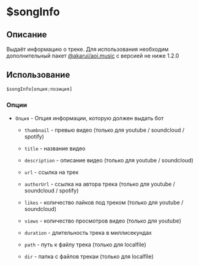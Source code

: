 # $songInfo

## Описание
Выдаёт информацию о треке. Для использования необходим дополнительный пакет [@akarui/aoi.music](https://npmjs.org/@akarui/aoi.music) с версией не ниже 1.2.0

## Использование
```js
$songInfo[опция;позиция]
```

### Опции
  - `Опция` - Опция информации, которую должен выдать бот

      - `thumbnail` - превью видео (только для youtube / soundcloud / spotify)
            
      - `title` - название видео
       
      - `description` - описание видео (только для youtube / soundcloud)
      
      - `url` - ссылка на трек
      
      - `authorUrl` - ссылка на автора трека (только для youtube / soundcloud / spotify)
      
      - `likes` - количество лайков под треком (только для youtube / soundcloud)
      
      - `views` - количество просмотров видео (только для youtube)
      
      - `duration` - длительность трека в миллисекундах
      
      - `path` - путь к файлу трека (только для localfile)
      
      - `dir` - папка с файлов трекаи (только для localfile)
      
          
- `Позиция` - позиция трека, информацию о котором нужно получить
- 
## Пример использования
```js
Название трека: $songInfo[title]
Описание трека: $if[$songInfo[description]!=;$songInfo[description];не найдено]
Ссылка на трек: $songInfo[url]
```

